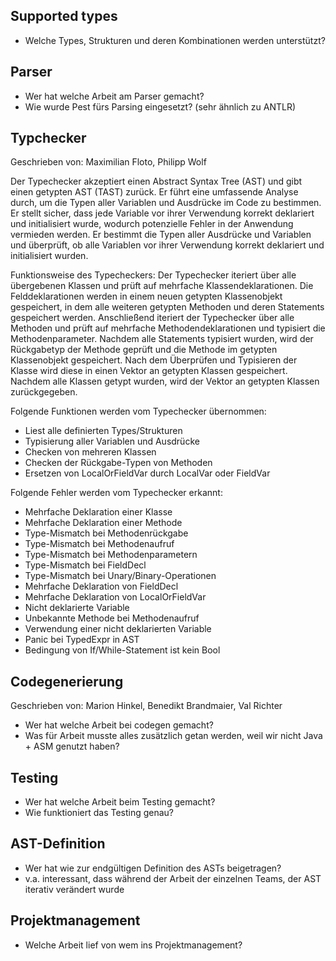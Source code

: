 ## Supported types
- Welche Types, Strukturen und deren Kombinationen werden unterstützt?

## Parser

-   Wer hat welche Arbeit am Parser gemacht?
-   Wie wurde Pest fürs Parsing eingesetzt? (sehr ähnlich zu ANTLR)

## Typchecker

Geschrieben von: Maximilian Floto, Philipp Wolf

Der Typechecker akzeptiert einen Abstract Syntax Tree (AST) und gibt einen getypten AST (TAST) zurück.
Er führt eine umfassende Analyse durch, um die Typen aller Variablen und Ausdrücke im Code zu bestimmen.
Er stellt sicher, dass jede Variable vor ihrer Verwendung korrekt deklariert und initialisiert wurde, wodurch potenzielle Fehler in der Anwendung vermieden werden.
Er bestimmt die Typen aller Ausdrücke und Variablen und überprüft, ob alle Variablen vor ihrer Verwendung korrekt deklariert und initialisiert wurden.

Funktionsweise des Typecheckers:
Der Typechecker iteriert über alle übergebenen Klassen und prüft auf mehrfache Klassendeklarationen. Die Felddeklarationen werden in einem neuen getypten Klassenobjekt gespeichert, in dem alle weiteren getypten Methoden und deren Statements gespeichert werden. Anschließend iteriert der Typechecker über alle Methoden und prüft auf mehrfache Methodendeklarationen und typisiert die Methodenparameter. Nachdem alle Statements typisiert wurden, wird der Rückgabetyp der Methode geprüft und die Methode im getypten Klassenobjekt gespeichert. Nach dem Überprüfen und Typisieren der Klasse wird diese in einen Vektor an getypten Klassen gespeichert. Nachdem alle Klassen getypt wurden, wird der Vektor an getypten Klassen zurückgegeben.

Folgende Funktionen werden vom Typechecker übernommen:
-  Liest alle definierten Types/Strukturen
-  Typisierung aller Variablen und Ausdrücke
-  Checken von mehreren Klassen
-  Checken der Rückgabe-Typen von Methoden
-  Ersetzen von LocalOrFieldVar durch LocalVar oder FieldVar


Folgende Fehler werden vom Typechecker erkannt:
-  Mehrfache Deklaration einer Klasse
-  Mehrfache Deklaration einer Methode
-  Type-Mismatch bei Methodenrückgabe
-  Type-Mismatch bei Methodenaufruf
-  Type-Mismatch bei Methodenparametern
-  Type-Mismatch bei FieldDecl
-  Type-Mismatch bei Unary/Binary-Operationen
-  Mehrfache Deklaration von FieldDecl
-  Mehrfache Deklaration von LocalOrFieldVar
-  Nicht deklarierte Variable
-  Unbekannte Methode bei Methodenaufruf
-  Verwendung einer nicht deklarierten Variable
-  Panic bei TypedExpr in AST
-  Bedingung von If/While-Statement ist kein Bool

## Codegenerierung

Geschrieben von: Marion Hinkel, Benedikt Brandmaier, Val Richter
-   Wer hat welche Arbeit bei codegen gemacht?
-   Was für Arbeit musste alles zusätzlich getan werden, weil wir nicht Java + ASM genutzt haben?

## Testing

-   Wer hat welche Arbeit beim Testing gemacht?
-   Wie funktioniert das Testing genau?

## AST-Definition

-   Wer hat wie zur endgültigen Definition des ASTs beigetragen?
-   v.a. interessant, dass während der Arbeit der einzelnen Teams, der AST iterativ verändert wurde

## Projektmanagement

-   Welche Arbeit lief von wem ins Projektmanagement?
